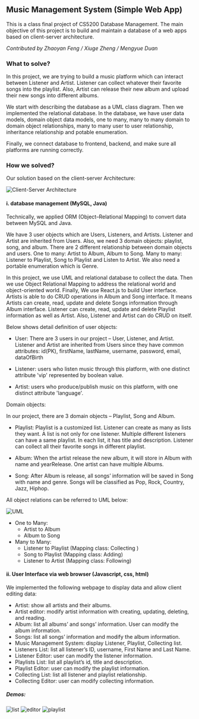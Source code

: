 ## Music Management System (Simple Web App)
This is a class final project of CS5200 Database Management. The main objective of this project is to build and maintain a database of a web apps based on client-server architecture.

_Contributed by Zhaoyan Feng / Xiuge Zheng / Mengyue Duan_


### What to solve?

In this project, we are trying to build a music platform which can interact between Listener and Artist. Listener can collect whatever their favorite songs into the playlist. Also, Artist can release their new album and upload their new songs into different albums.

We start with describing the database as a UML class diagram. Then we implemented the relational database. In the database, we have user data models, domain object data models, one to many, many to many domain to domain object relationships, many to many user to user relationship, inheritance relationship and potable enumeration.

Finally, we connect database to frontend, backend, and make sure all platforms are running correctly.



### How we solved?

Our solution based on the client-server Architecture:

![Client-Server Architecture](https://github.com/ZhaoyanFeng0321/db_design_final_project_database/blob/master/CSA.png)



#### **i. database management (MySQL, Java)**

Technically, we applied ORM (Object–Relational Mapping) to convert data between MySQL and Java.

We have 3 user objects which are Users, Listeners, and Artists. Listener and Artist are inherited from Users. Also, we need 3 domain objects: playlist, song, and album. There are 2 different relationship between domain objects and users. One to many: Artist to Album, Album to Song. Many to many: Listener to Playlist, Song to Playlist and Listen to Artist. We also need a portable enumeration which is Genre.

In this project, we use UML and relational database to collect the data. Then we use Object Relational Mapping to address the relational world and object-oriented world. Finally, We use React.js to build User interface. Artists is able to do CRUD operations in Album and Song interface. It means Artists can create, read, update and delete Songs information through Album interface. Listener can create, read, update and delete Playlist information as well as Artist. Also, Listener and Artist can do CRUD on itself.

Below shows detail definition of user objects:

-   User: There are 3 users in our project – User, Listener, and Artist. Listener and Artist are inherited from Users since they have common attributes: id(PK), firstName, lastName, username, password, email, dataOfBirth

-   Listener: users who listen music through this platform, with one distinct  attribute 'vip' represented by boolean value.
-   Artist: users who produce/publish music on this platform, with one distinct attribute 'language'.

Domain objects:

In our project, there are 3 domain objects – Playlist, Song and Album.

-   Playlist: Playlist is a customized list. Listener can create as many as lists they want. A list is not only for one listener. Multiple different listeners can have a same playlist. In each list, it has title and description. Listener can collect all their favorite songs in different playlist.

-   Album: When the artist release the new album, it will store in Album with name and yearRelease. One artist can have multiple Albums.

-   Song: After Album is release, all songs’ information will be saved in Song with name and genre. Songs will be classified as Pop, Rock, Country, Jazz, Hiphop.

All object relations can be referred to UML below: 

![UML](https://github.com/ZhaoyanFeng0321/db_design_final_project_database/blob/master/UML.jpeg)

-   One to Many: 
    -   Artist to Album
    -   Album to Song 
-   Many to Many: 
    -   Listener to Playlist (Mapping class: Collecting )
    -   Song to Playlist (Mapping class: Adding)
    -   Listener to Artist (Mapping class: Following)



#### ii. User Interface via web browser (Javascript, css, html)

We implemented the following webpage to display data and allow client editing data:

-   Artist: show all artists and their albums.
-   Artist editor: modify artist information with creating, updating, deleting, and reading.
-   Album: list all albums’ and songs’ information. User can modify the album information.
-   Songs: list all songs’ information and modify the album information.
-   Music Management System: display Listener, Playlist, Collecting list.
-   Listeners List: list all listener’s ID, username, First Name and Last Name.
-   Listener Editor: user can modify the listener information.
-   Playlists List: list all playlist’s id, title and description.
-   Playlist Editor: user can modify the playlist information.
-   Collecting List: list all listener and playlist relationship.
-   Collecting Editor: user can modify collecting information.

##### Demos:
![list](https://github.com/ZhaoyanFeng0321/db_design_final_project_database/blob/master/demos/ArtistList.png)
![editor](https://github.com/ZhaoyanFeng0321/db_design_final_project_database/blob/master/demos/artistEditor.png)
![playlist](https://github.com/ZhaoyanFeng0321/db_design_final_project_database/blob/master/demos/playlist.png)



